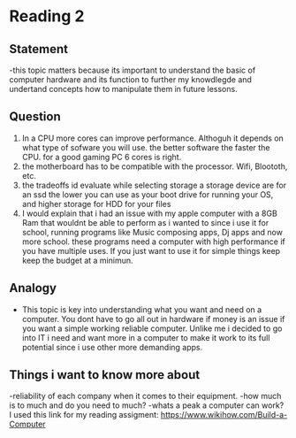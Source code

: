 # Reading 2

## Statement
-this topic matters because its important to understand the basic of computer hardware and its function to further my knowdlegde and undertand concepts how to manipulate them in future lessons.
## Question
1. In a CPU more cores can improve performance. Althoguh it depends on what type of sofware you will use. the better software the faster the CPU. for a good gaming PC 6 cores is right.
2. the motherboard has to be compatible with the processor. Wifi, Bloototh, etc.
3. the tradeoffs id evaluate while selecting storage a storage device are for an ssd the lower you can use as your boot drive for running your OS, and higher storage for HDD for your files
4. I would explain that i had an issue with my apple computer with a 8GB Ram that wouldnt be able to perform as i wanted to since i use it for school, running programs like Music composing apps, Dj apps and now more school. these programs need a computer with high performance if you have multiple uses. If you just want to use it for simple things keep keep the budget at a minimun.
## Analogy 
- This topic is key into understanding what you want and need on a computer. You dont have to go all out in hardware if money is an issue if you want a simple working reliable computer. Unlike me i decided to go into IT i need and want more in a computer to make it work to its full potential since i use other more demanding apps.

## Things i want to know more about
-reliability of each company when it comes to their equipment.
-how much is to much and do you need to much?
-whats a peak a computer can work?
I used this link for my reading assigment:
https://www.wikihow.com/Build-a-Computer

